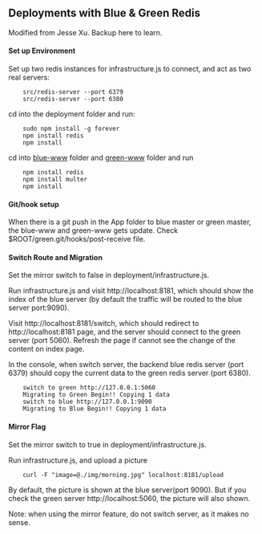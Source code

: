 ## Deployments with Blue & Green Redis
Modified from Jesse Xu. Backup here to learn.

#### Set up Environment

Set up two redis instances for infrastructure.js to connect, and act as two real servers:
		
		src/redis-server --port 6379
		src/redis-server --port 6380
		
cd into the deployment folder and run:
		 
		sudo npm install -g forever
		npm install redis
		npm install

cd into <u>blue-www</u> folder and <u>green-www</u> folder and run 
		
		npm install redis
		npm install multer
		npm install
	
#### Git/hook setup

When there is a git push in the App folder to blue master or green master, the blue-www and green-www gets update. Check $ROOT/green.git/hooks/post-receive file.
	
#### Switch Route and Migration

Set the mirror switch to false in deployment/infrastructure.js.
	
Run infrastructure.js and visit http://localhost:8181, which should show the index of the blue server (by default the traffic will be routed to the blue server port:9090).

Visit http://localhost:8181/switch, which should redirect to http://localhost:8181 page, and the server should connect to the green server (port 5060). Refresh the page if cannot see the change of the content on index page. 

In the console, when switch server, the backend blue redis server (port 6379) should copy the current data to the green redis server (port 6380). 

		switch to green http://127.0.0.1:5060
		Migrating to Green Begin!! Copying 1 data
		switch to blue http://127.0.0.1:9090
		Migrating to Blue Begin!! Copying 1 data

#### Mirror Flag

Set the mirror switch to true in deployment/infrastructure.js.
				
Run infrastructure.js, and upload a picture

		curl -F "image=@./img/morning.jpg" localhost:8181/upload
		
By default, the picture is shown at the blue server(port 9090). But if you check the green server http://localhost:5060, the picture will also shown.

Note: when using the mirror feature, do not switch server, as it makes no sense.
